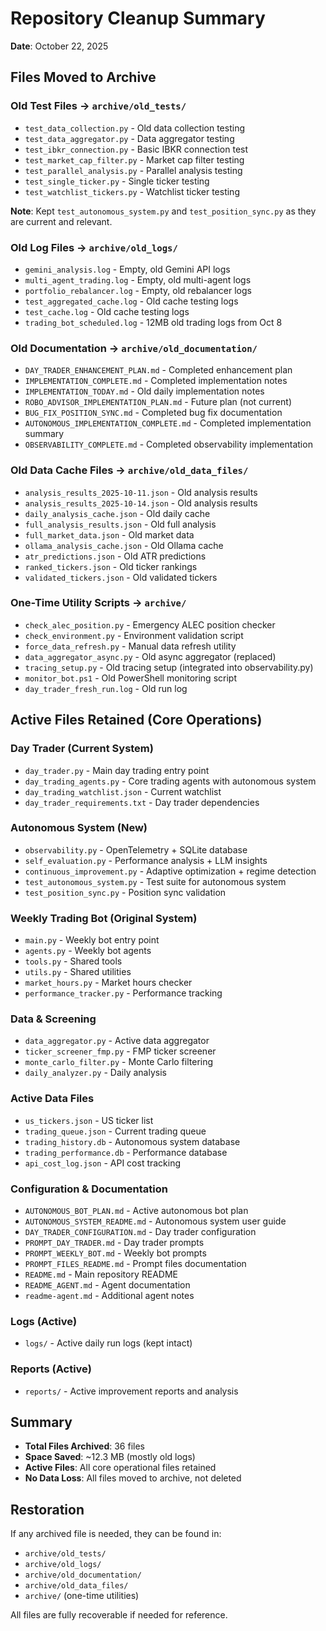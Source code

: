 # Repository Cleanup Summary
**Date**: October 22, 2025

## Files Moved to Archive

### Old Test Files → `archive/old_tests/`
- `test_data_collection.py` - Old data collection testing
- `test_data_aggregator.py` - Data aggregator testing
- `test_ibkr_connection.py` - Basic IBKR connection test
- `test_market_cap_filter.py` - Market cap filter testing
- `test_parallel_analysis.py` - Parallel analysis testing
- `test_single_ticker.py` - Single ticker testing
- `test_watchlist_tickers.py` - Watchlist ticker testing

**Note**: Kept `test_autonomous_system.py` and `test_position_sync.py` as they are current and relevant.

### Old Log Files → `archive/old_logs/`
- `gemini_analysis.log` - Empty, old Gemini API logs
- `multi_agent_trading.log` - Empty, old multi-agent logs
- `portfolio_rebalancer.log` - Empty, old rebalancer logs
- `test_aggregated_cache.log` - Old cache testing logs
- `test_cache.log` - Old cache testing logs
- `trading_bot_scheduled.log` - 12MB old trading logs from Oct 8

### Old Documentation → `archive/old_documentation/`
- `DAY_TRADER_ENHANCEMENT_PLAN.md` - Completed enhancement plan
- `IMPLEMENTATION_COMPLETE.md` - Completed implementation notes
- `IMPLEMENTATION_TODAY.md` - Old daily implementation notes
- `ROBO_ADVISOR_IMPLEMENTATION_PLAN.md` - Future plan (not current)
- `BUG_FIX_POSITION_SYNC.md` - Completed bug fix documentation
- `AUTONOMOUS_IMPLEMENTATION_COMPLETE.md` - Completed implementation summary
- `OBSERVABILITY_COMPLETE.md` - Completed observability implementation

### Old Data Cache Files → `archive/old_data_files/`
- `analysis_results_2025-10-11.json` - Old analysis results
- `analysis_results_2025-10-14.json` - Old analysis results
- `daily_analysis_cache.json` - Old daily cache
- `full_analysis_results.json` - Old full analysis
- `full_market_data.json` - Old market data
- `ollama_analysis_cache.json` - Old Ollama cache
- `atr_predictions.json` - Old ATR predictions
- `ranked_tickers.json` - Old ticker rankings
- `validated_tickers.json` - Old validated tickers

### One-Time Utility Scripts → `archive/`
- `check_alec_position.py` - Emergency ALEC position checker
- `check_environment.py` - Environment validation script
- `force_data_refresh.py` - Manual data refresh utility
- `data_aggregator_async.py` - Old async aggregator (replaced)
- `tracing_setup.py` - Old tracing setup (integrated into observability.py)
- `monitor_bot.ps1` - Old PowerShell monitoring script
- `day_trader_fresh_run.log` - Old run log

## Active Files Retained (Core Operations)

### Day Trader (Current System)
- `day_trader.py` - Main day trading entry point
- `day_trading_agents.py` - Core trading agents with autonomous system
- `day_trading_watchlist.json` - Current watchlist
- `day_trader_requirements.txt` - Day trader dependencies

### Autonomous System (New)
- `observability.py` - OpenTelemetry + SQLite database
- `self_evaluation.py` - Performance analysis + LLM insights
- `continuous_improvement.py` - Adaptive optimization + regime detection
- `test_autonomous_system.py` - Test suite for autonomous system
- `test_position_sync.py` - Position sync validation

### Weekly Trading Bot (Original System)
- `main.py` - Weekly bot entry point
- `agents.py` - Weekly bot agents
- `tools.py` - Shared tools
- `utils.py` - Shared utilities
- `market_hours.py` - Market hours checker
- `performance_tracker.py` - Performance tracking

### Data & Screening
- `data_aggregator.py` - Active data aggregator
- `ticker_screener_fmp.py` - FMP ticker screener
- `monte_carlo_filter.py` - Monte Carlo filtering
- `daily_analyzer.py` - Daily analysis

### Active Data Files
- `us_tickers.json` - US ticker list
- `trading_queue.json` - Current trading queue
- `trading_history.db` - Autonomous system database
- `trading_performance.db` - Performance database
- `api_cost_log.json` - API cost tracking

### Configuration & Documentation
- `AUTONOMOUS_BOT_PLAN.md` - Active autonomous bot plan
- `AUTONOMOUS_SYSTEM_README.md` - Autonomous system user guide
- `DAY_TRADER_CONFIGURATION.md` - Day trader configuration
- `PROMPT_DAY_TRADER.md` - Day trader prompts
- `PROMPT_WEEKLY_BOT.md` - Weekly bot prompts
- `PROMPT_FILES_README.md` - Prompt files documentation
- `README.md` - Main repository README
- `README_AGENT.md` - Agent documentation
- `readme-agent.md` - Additional agent notes

### Logs (Active)
- `logs/` - Active daily run logs (kept intact)

### Reports (Active)
- `reports/` - Active improvement reports and analysis

## Summary
- **Total Files Archived**: 36 files
- **Space Saved**: ~12.3 MB (mostly old logs)
- **Active Files**: All core operational files retained
- **No Data Loss**: All files moved to archive, not deleted

## Restoration
If any archived file is needed, they can be found in:
- `archive/old_tests/`
- `archive/old_logs/`
- `archive/old_documentation/`
- `archive/old_data_files/`
- `archive/` (one-time utilities)

All files are fully recoverable if needed for reference.
